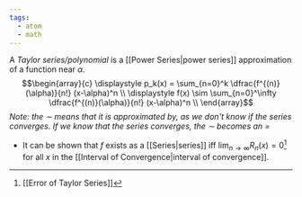 ```yaml
---
tags:
  - atom
  - math
---
```

A *Taylor series/polynomial* is a [[Power Series|power series]] approximation of a function near $\alpha$.
$$\begin{array}{c}
	\displaystyle p_k(x) = \sum_{n=0}^k \dfrac{f^{(n)}(\alpha)}{n!} (x-\alpha)^n \\
	\displaystyle f(x) \sim \sum_{n=0}^\infty \dfrac{f^{(n)}(\alpha)}{n!} (x-\alpha)^n \\
\end{array}$$
*Note: the $\sim$ means that it is approximated by, as we don't know if the series converges. If we know that the series converges, the $\sim$ becomes an $=$*

- It can be shown that $f$ exists as a [[Series|series]] iff $\displaystyle\lim_{n\to\infty} R_n(x) = 0$[^1] for all $x$ in the [[Interval of Convergence|interval of convergence]].

[^1]: [[Error of Taylor Series]]